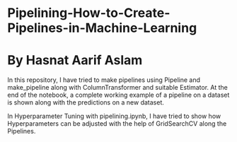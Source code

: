 # Pipelining-How-to-Create-Pipelines-in-Machine-Learning
# By Hasnat Aarif Aslam

In this repository, I have tried to make pipelines using Pipeline and make_pipeline along with ColumnTransformer and suitable Estimator. At the end of the notebook, a complete working example of a pipeline on a dataset is shown along with the predictions on a new dataset.

In Hyperparameter Tuning with pipelining.ipynb, I have tried to show how Hyperparameters can be adjusted with the help of GridSearchCV along the Pipelines.
